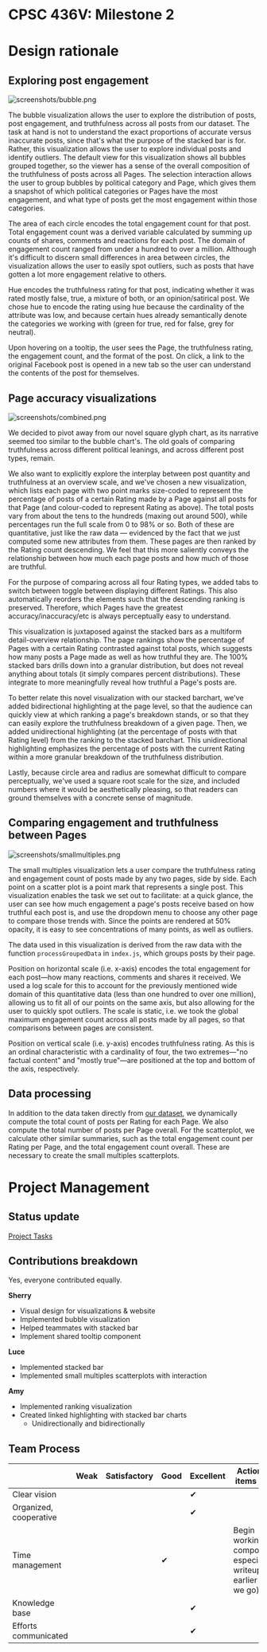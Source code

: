 # CPSC 436V: Milestone 2

# Design rationale

## Exploring post engagement

![screenshots/bubble.png](screenshots/bubble.png)

The bubble visualization allows the user to explore the distribution of posts, post engagement, and truthfulness across all posts from our dataset. The task at hand is not to understand the exact proportions of accurate versus inaccurate posts, since that's what the purpose of the stacked bar is for. Rather, this visualization allows the user to explore individual posts and identify outliers. The default view for this visualization shows all bubbles grouped together, so the viewer has a sense of the overall composition of the truthfulness of posts across all Pages. The selection interaction allows the user to group bubbles by political category and Page, which gives them a snapshot of which political categories or Pages have the most engagement, and what type of posts get the most engagement within those categories. 

The area of each circle encodes the total engagement count for that post. Total engagement count was a derived variable calculated by summing up counts of shares, comments and reactions for each post. The domain of engagement count ranged from under a hundred to over a million. Although it's difficult to discern small differences in area between circles, the visualization allows the user to easily spot outliers, such as posts that have gotten a lot more engagement relative to others. 

Hue encodes the truthfulness rating for that post, indicating whether it was rated mostly false, true, a mixture of both, or an opinion/satirical post. We chose hue to encode the rating using hue because the cardinality of the attribute was low, and because certain hues already semantically denote the categories we working with (green for true, red for false, grey for neutral). 

Upon hovering on a tooltip, the user sees the Page, the truthfulness rating, the engagement count, and the format of the post. On click, a link to the original Facebook post is opened in a new tab so the user can understand the contents of the post for themselves.

## Page accuracy visualizations

![screenshots/combined.png](screenshots/combined.png)

We decided to pivot away from our novel square glyph chart, as its narrative seemed too similar to the bubble chart's. The old goals of comparing truthfulness across different political leanings, and across different post types, remain.

We also want to explicitly explore the interplay between post quantity and truthfulness at an overview scale, and we've chosen a new visualization, which lists each page with two point marks size-coded to represent the percentage of posts of a certain Rating made by a Page against all posts for that Page (and colour-coded to represent Rating as above). The total posts vary from about the tens to the hundreds (maxing out around 500), while percentages run the full scale from 0 to 98% or so. Both of these are quantitative, just like the raw data — evidenced by the fact that we just computed some new attributes from them. These pages are then ranked by the Rating count descending. We feel that this more saliently conveys the relationship between how much each page posts and how much of those are truthful.

For the purpose of comparing across all four Rating types, we added tabs to switch between toggle between displaying different Ratings. This also automatically reorders the elements such that the descending ranking is preserved. Therefore, which Pages have the greatest accuracy/inaccuracy/etc is always perceptually easy to understand.

This visualization is juxtaposed against the stacked bars as a multiform detail-overview relationship. The page rankings show the percentage of Pages with a certain Rating contrasted against total posts, which suggests how many posts a Page made as well as how truthful they are. The 100% stacked bars drills down into a granular distribution, but does not reveal anything about totals (it simply compares percent distributions). These integrate to more meaningfully reveal how truthful a Page's posts are.

To better relate this novel visualization with our stacked barchart, we've added bidirectional highlighting at the page level, so that the audience can quickly view at which ranking a page's breakdown stands, or so that they can easily explore the truthfulness breakdown of a given page. Then, we added unidirectional highlighting (at the percentage of posts with that Rating level) from the ranking to the stacked barchart. This unidirectional highlighting emphasizes the percentage of posts with the current Rating within a more granular breakdown of the truthfulness distribution.

Lastly, because circle area and radius are somewhat difficult to compare perceptually, we've used a square root scale for the size, and included numbers where it would be aesthetically pleasing, so that readers can ground themselves with a concrete sense of magnitude.

## Comparing engagement and truthfulness between Pages

![screenshots/smallmultiples.png](screenshots/smallmultiples.png)

The small multiples visualization lets a user compare the truthfulness rating and engagement count of posts made by any two pages, side by side. Each point on a scatter plot is a point mark that represents a single post. This visualization enables the task we set out to facilitate: at a quick glance, the user can see how much engagement a page's posts receive based on how truthful each post is, and use the dropdown menu to choose any other page to compare those trends with. Since the points are rendered at 50% opacity, it is easy to see concentrations of many points, as well as outliers. 

The data used in this visualization is derived from the raw data with the function `processGroupedData` in `index.js`, which groups posts by their page.

Position on horizontal scale (i.e. x-axis) encodes the total engagement for each post—how many reactions, comments and shares it received. We used a log scale for this to account for the previously mentioned wide domain of this quantitative data (less than one hundred to over one million), allowing us to fit all of our points on the same axis, but also allowing for the user to quickly spot outliers. The scale is static, i.e. we took the global maximum engagement count across all posts made by all pages, so that comparisons between pages are consistent.

Position on vertical scale (i.e. y-axis) encodes truthfulness rating. As this is an ordinal characteristic with a cardinality of four, the two extremes—"no factual content" and "mostly true"—are positioned at the top and bottom of the axis, respectively. 

## **Data processing**

In addition to the data taken directly from [our dataset](https://www.kaggle.com/mrisdal/fact-checking-facebook-politics-pages/data), we dynamically compute the total count of posts per Rating for each Page. We also compute the total number of posts per Page overall. For the scatterplot, we calculate other similar summaries, such as the total engagement count per Rating per Page, and the total engagement count overall. These are necessary to create the small multiples scatterplots.

# **Project Management**

## **Status update**

[Project Tasks](https://www.notion.so/46c593b7d6464617a303a112f2952fdd)

## **Contributions breakdown**

Yes, everyone contributed equally. 

**Sherry**

- Visual design for visualizations & website
- Implemented bubble visualization
- Helped teammates with stacked bar
- Implement shared tooltip component

**Luce**

- Implemented stacked bar
- Implemented small multiples scatterplots with interaction

**Amy**

- Implemented ranking visualization
- Created linked highlighting with stacked bar charts
    - Unidirectionally and bidirectionally

## **Team Process**

| | Weak | Satisfactory | Good | Excellent | Actionable items if any |
|------------------------|------|--------------|------|-----------|-------------------------|
| Clear vision | | | |✔| |
| Organized, cooperative | | | |✔ | |
| Time management | | |✔ | | Begin working on components, especially writeup, earlier (or as we go) |
| Knowledge base | | | |✔ | |
| Efforts communicated | | | |✔ | |